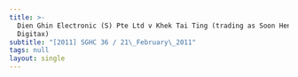```yaml
---
title: >-
  Dien Ghin Electronic (S) Pte Ltd v Khek Tai Ting (trading as Soon Heng
  Digitax)
subtitle: "[2011] SGHC 36 / 21\_February\_2011"
tags: null
layout: single
---
```


